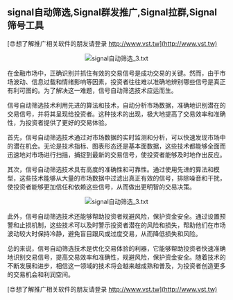 ## **signal自动筛选,Signal群发推广,Signal拉群,Signal筛号工具**

[😍想了解推广相关软件的朋友请登录 http://www.vst.tw](http://www.vst.tw)

 <center><img src="https://vst.tw/MP4/tuiguang/png/0.png" alt="signal自动筛选_3.txt"></center>

在金融市场中，正确识别并抓住有效的交易信号是成功交易的关键。然而，由于市场波动、信息过载和情绪影响等因素，投资者往往难以准确地辨别哪些信号是真正有利可图的。为了解决这一难题，信号自动筛选技术应运而生。

信号自动筛选技术利用先进的算法和技术，自动分析市场数据，准确地识别潜在的交易信号，并将其呈现给投资者。这种技术的出现，极大地提高了交易效率和准确性，为投资者提供了更好的交易体验。

首先，信号自动筛选技术通过对市场数据的实时监测和分析，可以快速发现市场中的潜在机会。无论是技术指标、图表形态还是基本面数据，这些技术都能够全面而迅速地对市场进行扫描，捕捉到最新的交易信号，使投资者能够及时地作出反应。

其次，信号自动筛选技术具有高度的准确性和可靠性。通过使用先进的算法和模型，这些技术能够从大量的市场数据中过滤出真正有效的信号，排除噪音和干扰，使投资者能够更加信任和依赖这些信号，从而做出更明智的交易决策。

 <center><img src="https://vst.tw/MP4/tuiguang/png/8.png" alt="signal自动筛选_3.txt"></center>

此外，信号自动筛选技术还能够帮助投资者规避风险，保护资金安全。通过设置预警和止损机制，这些技术可以及时警示投资者潜在的风险和损失，帮助他们在市场波动较大时保持冷静，避免盲目跟风或过度交易，从而降低损失和风险。

总的来说，信号自动筛选技术是优化交易体验的利器，它能够帮助投资者快速准确地识别交易信号，提高交易效率和准确性，规避风险，保护资金安全。随着技术的不断发展和进步，相信这一领域的技术将会越来越成熟和普及，为投资者创造更多的交易机会和利润空间。

[😍想了解推广相关软件的朋友请登录 http://www.vst.tw](http://www.vst.tw)



